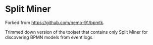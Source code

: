 # Split Miner

Forked from https://github.com/nemo-91/bpmtk.

Trimmed down version of the toolset that contains only Split Miner for discovering BPMN models from event logs.